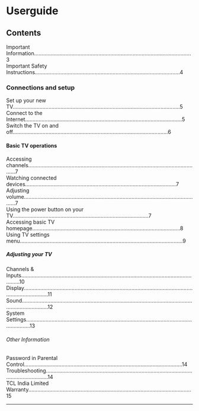 # Userguide
## Contents
Important Information.........................................................................................................3                                
Important Safety Instructions.................................................................................................4
### Connections and setup
Set up your new TV................................................................................................................5         
Connect to the Internet.........................................................................................................5   
Switch the TV on and off........................................................................................................6         
#### Basic TV operations
Accessing channels....................................................................................................................7   
Watching connected devices.....................................................................................................7    
Adjusting volume.......................................................................................................................7    
Using the power button on your TV...........................................................................................7     
Accessing basic TV homepage...................................................................................................8     
Using TV settings menu.............................................................................................................9     
##### Adjusting your TV
Channels & Inputs...........................................................................................................................10                        
Display.............................................................................................................................................11                     
Sound..............................................................................................................................................12      
System Settings...............................................................................................................................13          
###### Other Information
Password in Parental Control..........................................................................................................14   
Troubleshooting..............................................................................................................................14   
TCL India Limited Warranty.............................................................................................................15   
________________________________________________________________________________________________________________________________________
